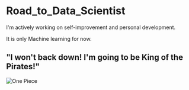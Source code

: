 # Road_to_Data_Scientist
I'm actively working on self-improvement and personal development.

It is only Machine learning for now.

## "I won't back down! I'm going to be King of the Pirates!"
![One Piece](https://e0.pxfuel.com/wallpapers/381/194/desktop-wallpaper-luffy-in-udon-prison-luffy-funny.jpg)
